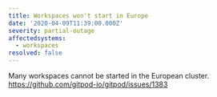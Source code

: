 ```yaml
---
title: Workspaces won't start in Europe
date: '2020-04-09T11:39:00.000Z'
severity: partial-outage
affectedsystems:
  - workspaces
resolved: false
---
```

Many workspaces cannot be started in the European cluster. https://github.com/gitpod-io/gitpod/issues/1383

<!--- language code: en -->

